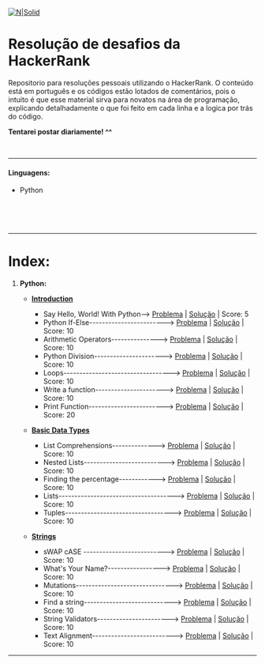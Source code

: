 
[![N|Solid](https://i.imgur.com/H8tW2qC.png)](https://www.hackerrank.com/)

# Resolução de desafios da HackerRank

Repositorio para resoluções pessoais utilizando o HackerRank. O conteúdo está em português e os códigos estão lotados de comentários, pois o intuito é que esse material sirva para novatos na área de programação, explicando detalhadamente o que foi feito em cada linha e a logica por trás do código.

**Tentarei postar diariamente! ^^**

<br />

---

#### Linguagens:
   - Python
<br />
<br />
<br />

---

# Index:

1. **Python:**
   - **[Introduction](https://github.com/drbuche/HackerRank/tree/master/Python/01_Introduction)**
        - Say Hello, World! With Python--> [Problema](https://www.hackerrank.com/challenges/py-hello-world/problem) | [Solução](https://github.com/drbuche/HackerRank/blob/master/Python/01_Introduction/000_Say_Hello.py) | Score: 5
        - Python If-Else------------------------> [Problema](https://www.hackerrank.com/challenges/py-if-else/problem) | [Solução](https://github.com/drbuche/HackerRank/blob/master/Python/01_Introduction/001_Python_If_Else.py) | Score: 10
        - Arithmetic Operators---------------> [Problema](https://www.hackerrank.com/challenges/python-arithmetic-operators/problem) | [Solução](https://github.com/drbuche/HackerRank/blob/master/Python/01_Introduction/002_Arithmetic_Operators.py) | Score: 10
        - Python Division----------------------> [Problema](https://www.hackerrank.com/challenges/python-division/problem) | [Solução](https://github.com/drbuche/HackerRank/blob/master/Python/01_Introduction/003_Python_Division.py) | Score: 10
        - Loops----------------------------------> [Problema](https://www.hackerrank.com/challenges/python-loops/problem) | [Solução](https://github.com/drbuche/HackerRank/blob/master/Python/01_Introduction/004_Loops.py) | Score: 10
        - Write a function----------------------> [Problema](https://www.hackerrank.com/challenges/write-a-function/problem) | [Solução](https://github.com/drbuche/HackerRank/blob/master/Python/01_Introduction/005_Write_a_function.py) | Score: 10
        - Print Function------------------------> [Problema](https://www.hackerrank.com/challenges/python-print/problem) | [Solução](https://github.com/drbuche/HackerRank/blob/master/Python/01_Introduction/006_Print_Function.py) | Score: 20
    
    - **[Basic Data Types](https://github.com/drbuche/HackerRank/tree/master/Python/02_Basic_Data_Types)**
        - List Comprehensions--------------> [Problema](https://www.hackerrank.com/challenges/list-comprehensions/problem) | [Solução](https://github.com/drbuche/HackerRank/blob/master/Python/02_Basic_Data_Types/001_List_Comprehensions.py) | Score: 10
        - Nested Lists--------------------------> [Problema](https://www.hackerrank.com/challenges/nested-list/problem) | [Solução](https://github.com/drbuche/HackerRank/blob/master/Python/02_Basic_Data_Types/002_Nested_Lists.py) | Score: 10
        - Finding the percentage------------> [Problema](https://www.hackerrank.com/challenges/finding-the-percentage/problem) | [Solução](https://github.com/drbuche/HackerRank/blob/master/Python/02_Basic_Data_Types/003_Finding_the_percentage.py) | Score: 10
        - Lists-------------------------------------> [Problema](https://www.hackerrank.com/challenges/python-lists/problem) | [Solução](https://github.com/drbuche/HackerRank/blob/master/Python/02_Basic_Data_Types/004_Lists.py) | Score: 10
        - Tuples----------------------------------> [Problema](https://www.hackerrank.com/challenges/python-tuples/problem) | [Solução](https://github.com/drbuche/HackerRank/blob/master/Python/02_Basic_Data_Types/005_Tuples.py) | Score: 10
 
    - **[Strings]()**
        - sWAP cASE --------------------------> [Problema](https://www.hackerrank.com/challenges/swap-case/problem) | [Solução](https://github.com/drbuche/HackerRank/blob/master/Python/03_Strings/001_sWAP_cASE.py) | Score: 10
        - What's Your Name?-----------------> [Problema](https://www.hackerrank.com/challenges/whats-your-name/problem) | [Solução](https://github.com/drbuche/HackerRank/blob/master/Python/03_Strings/002_Whats_Your_Name%3F.py) | Score: 10
        - Mutations-------------------------------> [Problema](https://www.hackerrank.com/challenges/python-mutations/problem) | [Solução](https://github.com/drbuche/HackerRank/blob/master/Python/03_Strings/003_Mutations.py) | Score: 10
        - Find a string----------------------------> [Problema](https://www.hackerrank.com/challenges/find-a-string/problem) | [Solução](https://github.com/drbuche/HackerRank/blob/master/Python/03_Strings/004_Find_a_string.py) | Score: 10
        - String Validators-----------------------> [Problema](https://www.hackerrank.com/challenges/string-validators/problem) | [Solução](https://github.com/drbuche/HackerRank/blob/master/Python/03_Strings/005_String_Validators.py) | Score: 10
        - Text Alignment--------------------------> [Problema](https://www.hackerrank.com/challenges/text-alignment/problem) | [Solução](https://github.com/drbuche/HackerRank/blob/master/Python/03_Strings/006_Text_Alignment.py) | Score: 10
        
 ---
